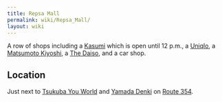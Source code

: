 ```yaml
---
title: Repsa Mall
permalink: wiki/Repsa_Mall/
layout: wiki
---
```


A row of shops including a [Kasumi](/wiki/Kasumi "wikilink") which is open
until 12 p.m., a [Uniqlo](/wiki/Uniqlo "wikilink"), a [Matsumoto
Kiyoshi](/wiki/Matsumoto_Kiyoshi "wikilink"), a [The
Daiso](/wiki/The_Daiso "wikilink"), and a car shop.

Location
--------

Just next to [Tsukuba You World](/wiki/Tsukuba_You_World "wikilink") and
[Yamada Denki](/wiki/Yamada_Denki "wikilink") on [Route
354](/wiki/Route_354 "wikilink").

